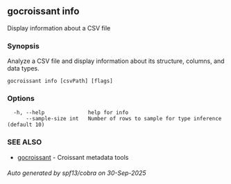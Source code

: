 ## gocroissant info

Display information about a CSV file

### Synopsis

Analyze a CSV file and display information about its structure, columns, and data types.

```
gocroissant info [csvPath] [flags]
```

### Options

```
  -h, --help              help for info
      --sample-size int   Number of rows to sample for type inference (default 10)
```

### SEE ALSO

* [gocroissant](gocroissant.md)	 - Croissant metadata tools

###### Auto generated by spf13/cobra on 30-Sep-2025
